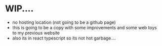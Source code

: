 # WIP....

- no hosting location (not going to be a github page)
- this is going to be a copy with some improvements and some web toys to my previous website
- also its in react typescript so its not hot garbage....
